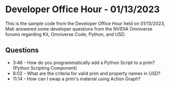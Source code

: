 # Developer Office Hour - 01/13/2023
This is the sample code from the Developer Office Hour held on 01/13/2023, Mati answered some developer questions 
from the NVIDIA Omniverse forums regarding Kit, Omniverse Code, Python, and USD.

## Questions
- 3:46 - How do you programmatically add a Python Script to a prim? (Python Scripting Component)
- 8:02 - What are the criteria for valid prim and property names in USD?
- 11:14 - How can I swap a prim's material using Action Graph?